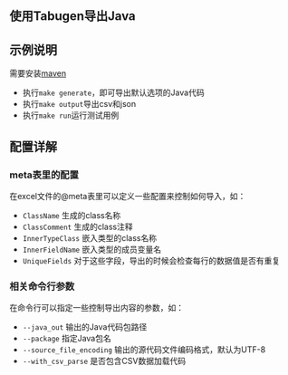 ## 使用Tabugen导出Java


## 示例说明

需要安装[maven](https://maven.apache.org/)

* 执行`make generate`，即可导出默认选项的Java代码
* 执行`make output`导出csv和json
* 执行`make run`运行测试用例


## 配置详解

### meta表里的配置

在excel文件的@meta表里可以定义一些配置来控制如何导入，如：

* `ClassName`  生成的class名称
* `ClassComment`   生成的class注释
* `InnerTypeClass` 嵌入类型的class名称
* `InnerFieldName` 嵌入类型的成员变量名
* `UniqueFields` 对于这些字段，导出的时候会检查每行的数据值是否有重复

### 相关命令行参数

在命令行可以指定一些控制导出内容的参数，如：

* `--java_out` 输出的Java代码包路径
* `--package` 指定Java包名
* `--source_file_encoding` 输出的源代码文件编码格式，默认为UTF-8
* `--with_csv_parse` 是否包含CSV数据加载代码


